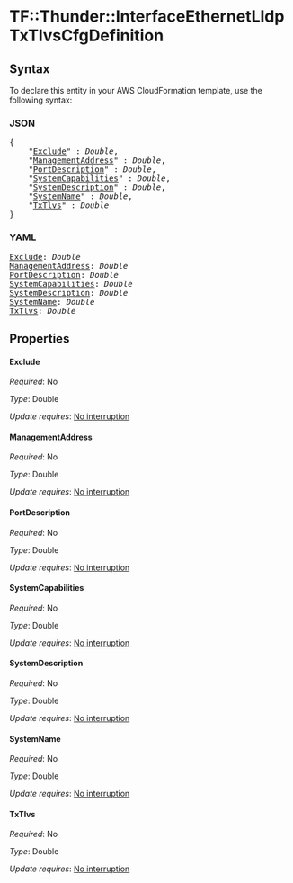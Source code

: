 # TF::Thunder::InterfaceEthernetLldp TxTlvsCfgDefinition

## Syntax

To declare this entity in your AWS CloudFormation template, use the following syntax:

### JSON

<pre>
{
    "<a href="#exclude" title="Exclude">Exclude</a>" : <i>Double</i>,
    "<a href="#managementaddress" title="ManagementAddress">ManagementAddress</a>" : <i>Double</i>,
    "<a href="#portdescription" title="PortDescription">PortDescription</a>" : <i>Double</i>,
    "<a href="#systemcapabilities" title="SystemCapabilities">SystemCapabilities</a>" : <i>Double</i>,
    "<a href="#systemdescription" title="SystemDescription">SystemDescription</a>" : <i>Double</i>,
    "<a href="#systemname" title="SystemName">SystemName</a>" : <i>Double</i>,
    "<a href="#txtlvs" title="TxTlvs">TxTlvs</a>" : <i>Double</i>
}
</pre>

### YAML

<pre>
<a href="#exclude" title="Exclude">Exclude</a>: <i>Double</i>
<a href="#managementaddress" title="ManagementAddress">ManagementAddress</a>: <i>Double</i>
<a href="#portdescription" title="PortDescription">PortDescription</a>: <i>Double</i>
<a href="#systemcapabilities" title="SystemCapabilities">SystemCapabilities</a>: <i>Double</i>
<a href="#systemdescription" title="SystemDescription">SystemDescription</a>: <i>Double</i>
<a href="#systemname" title="SystemName">SystemName</a>: <i>Double</i>
<a href="#txtlvs" title="TxTlvs">TxTlvs</a>: <i>Double</i>
</pre>

## Properties

#### Exclude

_Required_: No

_Type_: Double

_Update requires_: [No interruption](https://docs.aws.amazon.com/AWSCloudFormation/latest/UserGuide/using-cfn-updating-stacks-update-behaviors.html#update-no-interrupt)

#### ManagementAddress

_Required_: No

_Type_: Double

_Update requires_: [No interruption](https://docs.aws.amazon.com/AWSCloudFormation/latest/UserGuide/using-cfn-updating-stacks-update-behaviors.html#update-no-interrupt)

#### PortDescription

_Required_: No

_Type_: Double

_Update requires_: [No interruption](https://docs.aws.amazon.com/AWSCloudFormation/latest/UserGuide/using-cfn-updating-stacks-update-behaviors.html#update-no-interrupt)

#### SystemCapabilities

_Required_: No

_Type_: Double

_Update requires_: [No interruption](https://docs.aws.amazon.com/AWSCloudFormation/latest/UserGuide/using-cfn-updating-stacks-update-behaviors.html#update-no-interrupt)

#### SystemDescription

_Required_: No

_Type_: Double

_Update requires_: [No interruption](https://docs.aws.amazon.com/AWSCloudFormation/latest/UserGuide/using-cfn-updating-stacks-update-behaviors.html#update-no-interrupt)

#### SystemName

_Required_: No

_Type_: Double

_Update requires_: [No interruption](https://docs.aws.amazon.com/AWSCloudFormation/latest/UserGuide/using-cfn-updating-stacks-update-behaviors.html#update-no-interrupt)

#### TxTlvs

_Required_: No

_Type_: Double

_Update requires_: [No interruption](https://docs.aws.amazon.com/AWSCloudFormation/latest/UserGuide/using-cfn-updating-stacks-update-behaviors.html#update-no-interrupt)

